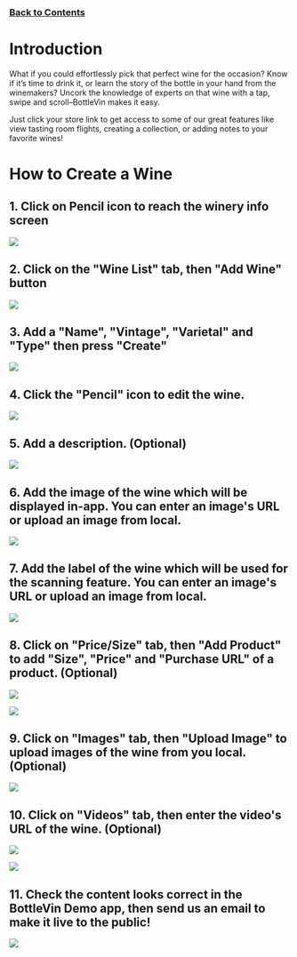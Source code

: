 ### [Back to Contents](articles/content.md)
# Introduction

What if you could effortlessly pick that perfect wine for the occasion? Know if it’s time to drink it, or learn the story of the bottle in your hand from the winemakers? Uncork the knowledge of experts on that wine with a tap, swipe and scroll–BottleVin makes it easy.  

Just click your store link to get access to some of our great features like view tasting room flights, creating a collection, or adding notes to your favorite wines!

# How to Create a Wine

## 1. Click on Pencil icon to reach the winery info screen

![](../_media/Pencil-button-of-Winery.png)
## 2. Click on the "Wine List" tab, then "Add Wine" button

![](../_media/wine/wine-list.png)
## 3. Add a "Name", "Vintage", "Varietal" and "Type" then press "Create"

![](../_media/wine/new-dessert-wine.png)
## 4. Click the "Pencil" icon to edit the wine.

![](../_media/wine/select-pencil-icon.png)
## 5. Add a description. (Optional)

![](../_media/wine/add-description.png)
## 6. Add the image of the wine which will be displayed in-app. You can enter an image's URL or upload an image from local.

![](../_media/wine/add-wine-image.png)
## 7. Add the label of the wine which will be used for the scanning feature. You can enter an image's URL or upload an image from local.

![](../_media/wine/add-label.png)
## 8. Click on "Price/Size" tab, then "Add Product" to add "Size", "Price" and "Purchase URL" of a product. (Optional)

![](../_media/wine/price-size-menu.png)

![](../_media/wine/add-prize-size.png)
## 9. Click on "Images" tab, then "Upload Image" to upload images of the wine from you local. (Optional)

![](../_media/wine/images-menu.png)
## 10. Click on "Videos" tab, then enter the video's URL of the wine. (Optional)

![](../_media/wine/videos-menu.png)

![](../_media/wine/add-video.jpg)

## 11. Check the content looks correct in the BottleVin Demo app, then send us an email to make it live to the public!

![](../_media/wine/wine-on-app.jpg)